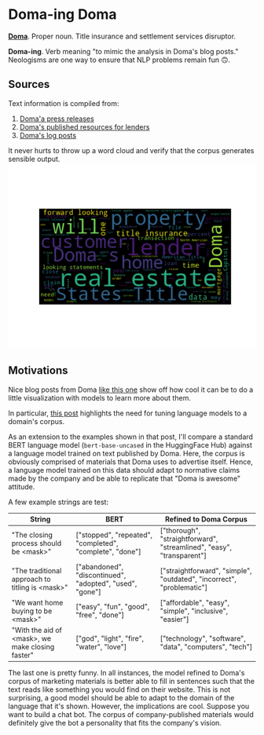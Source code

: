 # Doma-ing Doma

[**Doma**](https://www.doma.com/about/).  Proper noun.  Title insurance and settlement services disruptor.

**Doma-ing**.  Verb meaning "to mimic the analysis in Doma's blog posts."  Neologisms are one way to ensure that NLP problems remain fun :upside_down_face:.

## Sources

Text information is compiled from:
1. [Doma'a press releases](https://www.doma.com/press/press-releases/)
2. [Doma's published resources for lenders](https://www.doma.com/resources-for-lenders/)
3. [Doma's log posts](https://www.doma.com/category/writing-on-the-wall/)

It never hurts to throw up a word cloud and verify that the corpus generates sensible output.
![word cloud](corpus_word_cloud.png)

## Motivations

Nice blog posts from Doma [like this one](https://www.doma.com/understanding-berts-semantic-interpretations/) show off how cool it can be to do a little visualization with models to learn more about them.

In particular, [this post](https://www.doma.com/neural-language-models-as-domain-specific-knowledge-bases/) highlights the need for tuning language models to a domain's corpus.

As an extension to the examples shown in that post, I'll compare a standard BERT language model (`bert-base-uncased` in the HuggingFace Hub) against a language model trained on text published by Doma.
Here, the corpus is obviously comprised of materials that Doma uses to advertise itself.
Hence, a language model trained on this data should adapt to normative claims made by the company and be able to replicate that "Doma is awesome" attitude.

A few example strings are test:

| String | BERT | Refined to Doma Corpus |
| ------ | ---- | ---------------------- |
| "The closing process should be \<mask\>" | ["stopped", "repeated", "completed", "complete", "done"] | ["thorough", "straightforward", "streamlined", "easy", "transparent"] |
| "The traditional approach to titling is \<mask\>" | ["abandoned", "discontinued", "adopted", "used", "gone"] | ["straightforward", "simple", "outdated", "incorrect", "problematic"] |
| "We want home buying to be \<mask\>" | ["easy", "fun", "good", "free", "done"] | ["affordable", "easy", "simple", "inclusive", "easier"] |
| "With the aid of \<mask\>, we make closing faster" | ["god", "light", "fire", "water", "love"] | ["technology", "software", "data", "computers", "tech"] |

The last one is pretty funny.  In all instances, the model refined to Doma's corpus of marketing materials is better able to fill in sentences such that the text reads like something you would find on their website.
This is not surprising, a good model should be able to adapt to the domain of the language that it's shown.
However, the implications are cool.  Suppose you want to build a chat bot.  The corpus of company-published materials would definitely give the bot a personality that fits the company's vision.
